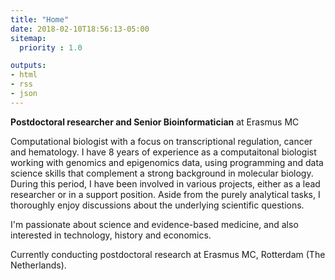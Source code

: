 ```yaml
---
title: "Home"
date: 2018-02-10T18:56:13-05:00
sitemap:
  priority : 1.0

outputs:
- html
- rss
- json
---
```


**Postdoctoral researcher and Senior Bioinformatician** at Erasmus MC

Computational biologist with a focus on transcriptional regulation, cancer and hematology. I have 8 years of experience as a computaitonal biologist working with genomics and epigenomics data, using programming and data science skills that complement a strong background in molecular biology. During this period, I have been involved in various projects, either as a lead researcher or in a support position. Aside from the purely analytical tasks, I thoroughly enjoy discussions about the underlying scientific questions. 

I'm passionate about science and evidence-based medicine, and also interested in technology, history and economics.

Currently conducting postdoctoral research at Erasmus MC, Rotterdam (The Netherlands).

